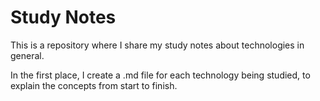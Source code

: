 # Study Notes
This is a repository where I share my study notes about technologies in general.

In the first place, I create a .md file for each technology being studied, to explain the concepts from start to finish.
